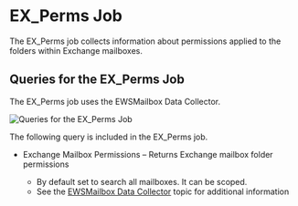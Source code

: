 # EX_Perms Job

The EX_Perms job collects information about permissions applied to the folders within Exchange
mailboxes.

## Queries for the EX_Perms Job

The EX_Perms job uses the EWSMailbox Data Collector.

![Queries for the EX_Perms Job](/img/versioned_docs/enterpriseauditor_11.6/enterpriseauditor/solutions/exchange/mailboxes/permissions/collection/permsquery.webp)

The following query is included in the EX_Perms job.

- Exchange Mailbox Permissions – Returns Exchange mailbox folder permissions

    - By default set to search all mailboxes. It can be scoped.
    - See the
      [EWSMailbox Data Collector](/docs/accessanalyzer/11.6/enterpriseauditor/admin/datacollector/ewsmailbox/overview.md)
      topic for additional information

